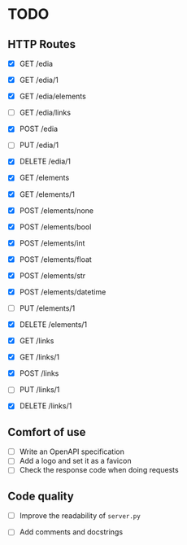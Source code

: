 # TODO

## HTTP Routes

- [x] GET /edia
- [x] GET /edia/1
- [x] GET /edia/elements
- [ ] GET /edia/links
- [x] POST /edia
- [ ] PUT /edia/1
- [x] DELETE /edia/1

- [x] GET /elements
- [x] GET /elements/1
- [x] POST /elements/none
- [x] POST /elements/bool
- [x] POST /elements/int
- [x] POST /elements/float
- [x] POST /elements/str
- [x] POST /elements/datetime
- [ ] PUT /elements/1
- [x] DELETE /elements/1

- [x] GET /links
- [x] GET /links/1
- [X] POST /links
- [ ] PUT /links/1
- [x] DELETE /links/1

## Comfort of use

- [ ] Write an OpenAPI specification
- [ ] Add a logo and set it as a favicon
- [ ] Check the response code when doing requests

## Code quality

- [ ] Improve the readability of `server.py`
- [ ] Add comments and docstrings

